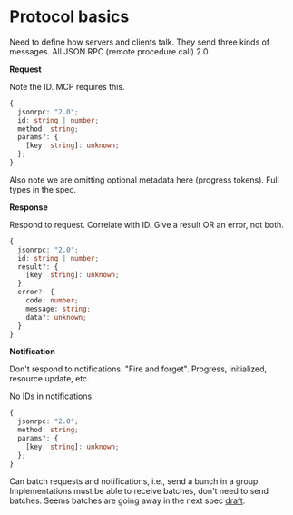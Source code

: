 # Protocol basics

Need to define how servers and clients talk. They send three kinds of messages.
All JSON RPC (remote procedure call) 2.0

**Request**

Note the ID. MCP requires this.
```typescript
{
  jsonrpc: "2.0";
  id: string | number;
  method: string;
  params?: {
    [key: string]: unknown;
  };
}
```
Also note we are omitting optional metadata here (progress tokens). Full types in the spec.

**Response**

Respond to request. Correlate with ID. Give a result OR an error, not both.
```typescript
{
  jsonrpc: "2.0";
  id: string | number;
  result?: {
    [key: string]: unknown;
  }
  error?: {
    code: number;
    message: string;
    data?: unknown;
  }
}
```

**Notification**

Don't respond to notifications. "Fire and forget". Progress, initialized, resource update, etc.

No IDs in notifications. 
```typescript
{
  jsonrpc: "2.0";
  method: string;
  params?: {
    [key: string]: unknown;
  };
}
```

Can batch requests and notifications, i.e., send a bunch in a group. Implementations
must be able to receive batches, don't need to send batches. Seems batches are
going away in the next spec
[draft](https://modelcontextprotocol.io/specification/draft/changelog).

